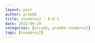 ```yaml
---
layout: post
author: pram0d
title: snowbros2 - 0.0.1
date: 2022-09-20
categories: [arcade, pram0d-snowbros2]
tags: [snowbros2]
---
```


